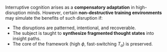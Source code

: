 Interruptive cognition arises as a **compensatory adaptation** in high-disruption minds. However, certain **non-destructive training environments** may simulate the benefits of such disruption if:

- The disruptions are patterned, intentional, and recoverable.
- The subject is taught to **synthesize fragmented thought states** into insight paths.
- The core of the framework (high $\phi$, fast-switching $T_a$) is preserved.